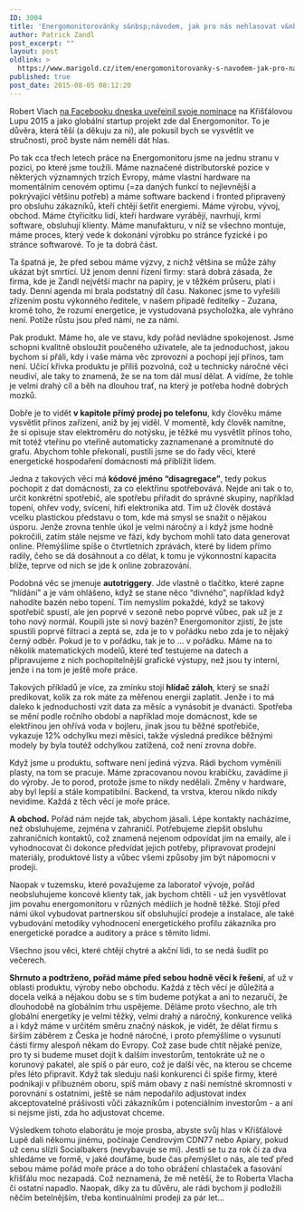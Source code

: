 ```yaml
---
ID: 3004
title: 'Energomonitorovánky s&nbsp;návodem, jak pro nás nehlasovat v&nbsp;Křišťálové Lupě'
author: Patrick Zandl
post_excerpt: ""
layout: post
oldlink: >
  https://www.marigold.cz/item/energomonitorovanky-s-navodem-jak-pro-nas-nehlasovat-v-kristalove-lupe
published: true
post_date: 2015-08-05 08:12:20
---
```

<p>Robert Vlach <a href="https://www.facebook.com/robertvlach.cz/posts/10153503719059808?pnref=story">na Facebooku dneska uveřejnil svoje nominace</a> na Křišťálovou Lupu 2015 a jako globální startup projekt zde dal Energomonitor. To je důvěra, která těší (a děkuju za ni), ale pokusil bych se vysvětlit ve stručnosti, proč byste nám neměli dát hlas. </p>


<!--more-->

<p>Po tak cca třech letech práce na Energomonitoru jsme na jednu stranu v pozici, po které jsme toužili. Máme naznačené distributorské pozice v některých významných trzích Evropy, máme vlastní hardware na momentálním cenovém optimu (=za daných funkcí to nejlevnější a pokrývající většinu potřeb) a máme software backend i fronted připravený pro obsluhu zákazníků, kteří chtějí šetřit energiemi. Máme výrobu, vývoj, obchod. Máme čtyřicítku lidí, kteří hardware vyrábějí, navrhují, krmí software, obsluhují klienty. Máme manufakturu, v níž se všechno montuje, máme proces, který vede k dokonání výrobku po stránce fyzické i po stránce softwarové. To je ta dobrá část.</p>

<p>Ta špatná je, že před sebou máme výzvy, z nichž většina se může záhy ukázat být smrtící. Už jenom denní řízení firmy: stará dobrá zásada, že firma, kde je Zandl největší machr na papíry, je v těžkém průseru, platí i tady. Denní agenda mi brala podstatný díl času. Nakonec jsme to vyřešili zřízením postu výkonného ředitele, v našem případě ředitelky - Zuzana, kromě toho, že rozumí energetice, je vystudovaná psycholožka, ale vyhráno není. Potíže růstu jsou před námi, ne za námi.</p>

<p>Pak produkt. Máme ho, ale ve stavu, kdy pořád nevládne spokojenost. Jsme schopni kvalitně obsloužit poučeného uživatele, ale ta jednoduchost, jakou bychom si přáli, kdy i vaše máma věc zprovozní a pochopí její přínos, tam není. Učící křivka produktu je příliš pozvolná, což u technicky náročné věci neudiví, ale taky to znamená, že se na tom dál musí dělat. A vidíme, že tohle je velmi drahý cíl a běh na dlouhou trať, na který je potřeba hodně dobrých mozků.</p>

<p>Dobře je to vidět <strong>v kapitole přímý prodej po telefonu</strong>, kdy člověku máme vysvětlit přínos zařízení, aniž by jej viděl. V momentě, kdy člověk namítne, že si opisuje stav elektroměru do notýsku, je těžké mu vysvětlit přínos toho, mít totéž vteřinu po vteřině automaticky zaznamenané a promítnuté do grafu. Abychom tohle překonali, pustili jsme se do řady věcí, které energetické hospodaření domácnosti má přiblížit lidem.</p>

<p>Jedna z takových věcí má <strong>kódové jméno “disagregace”</strong>, tedy pokus pochopit z dat domácnosti, za co elektřinu spotřebovává. Nejde ani tak o to, určit konkrétní spotřebič, ale spotřebu přiřadit do správné skupiny, například topení, ohřev vody, svícení, hifi elektronika atd. Tím už člověk dostává vcelku plastickou představu o tom, kde má smysl se snažit o nějakou úsporu. Jenže zrovna tenhle úkol je velmi náročný a i když jsme hodně pokročili, zatím stále nejsme ve fázi, kdy bychom mohli tato data generovat online. Přemýšlíme spíše o čtvrtletních zprávách, které by lidem přímo radily, čeho se dá dosáhnout a co dělat, k tomu je výkonnostní kapacita blíže, teprve od nich se jde k online zobrazování.</p>

<p>Podobná věc se jmenuje <strong>autotriggery</strong>. Jde vlastně o tlačítko, které zapne “hlídání” a je vám ohlášeno, když se stane něco “divného”, například když nahodíte bazén nebo topení. Tím nemyslím pokaždé, když se takový spotřebič spustí, ale jen poprvé v sezoně nebo poprvé vůbec, pak už je z toho nový normál. Koupili jste si nový bazén? Energomonitor zjistí, že jste spustili poprvé filtraci a zeptá se, zda je to v pořádku nebo zda je to nějaký černý odběr. Pokud je to v pořádku, tak je to … v pořádku. Máme na to několik matematických modelů, které teď testujeme na datech a připravujeme z nich pochopitelnější grafické výstupy, než jsou ty interní, jenže i na tom je ještě moře práce.</p>

<p>Takových příkladů je více, za zmínku stojí <strong>hlídač záloh</strong>, který se snaží predikovat, kolik za rok máte za měřenou energii zaplatit. Jenže i to má daleko k jednoduchosti vzít data za měsíc a vynásobit je dvanácti. Spotřeba se mění podle ročního období a například moje domácnost, kde se elektřinou jen ohřívá voda v bojleru, jinak jsou tu běžné spotřebiče, vykazuje 12% odchylku mezi měsíci, takže výsledná predikce běžnými modely by byla toutéž odchylkou zatížená, což není zrovna dobře.</p>

<p>Když jsme u produktu, software není jediná výzva. Rádi bychom vyměnili plasty, na tom se pracuje. Máme zpracovanou novou krabičku, zavádíme ji do výroby. Je to porod, protože jsme to nikdy nedělali. Změny v hardware, aby byl lepší a stále kompatibilní. Backend, ta vrstva, kterou nikdo nikdy nevidíme. Každá z těch věcí je moře práce. </p>

<p><strong>A obchod.</strong> Pořád nám nejde tak, abychom jásali. Lépe kontakty nacházíme, než obsluhujeme, zejména v zahraničí. Potřebujeme zlepšit obsluhu zahraničních kontaktů, což znamená nejenom odpovídat jim na emaily, ale i vyhodnocovat či dokonce předvídat jejich potřeby, připravovat prodejní materiály, produktové listy a vůbec všemi způsoby jim být nápomocni v prodeji.</p>

<p>Naopak v tuzemsku, které považujeme za laboratoř vývoje, pořád neobsluhujeme koncové klienty tak, jak bychom chtěli - už jen vysvětlovat jim povahu energomonitoru v různých médiích je hodně těžké. Stojí před námi úkol vybudovat partnerskou síť obsluhující prodeje a instalace, ale také vybudování metodiky vyhodnocení energetického profilu zákazníka pro energetické poradce a auditory a práce s těmito lidmi.</p>

<p>Všechno jsou věci, které chtějí chytré a akční lidi, to se nedá šudlit po večerech.</p>

<p><strong>Shrnuto a podtrženo, pořád máme před sebou hodně věcí k řešení</strong>, ať už v oblasti produktu, výroby nebo obchodu. Každá z těch věcí je důležitá a docela velká a nějakou dobu se s tím budeme potýkat a ani to nezaručí, že dlouhodobě na globálním trhu uspějeme. Děláme proto všechno, ale trh globální energetiky je velmi těžký, velmi drahý a náročný, konkurence veliká a i když máme v určitém směru značný náskok, je vidět, že dělat firmu s širším záběrem z Česka je hodně náročné, i proto přemýšlíme o vysunutí části firmy alespoň někam do Evropy. Což zase bude chtít nějaké peníze, pro ty si budeme muset dojít k dalším investorům, tentokráte už ne o korunový pakatel, ale spíš o pár euro, což je další věc, na kterou se chceme přes léto připravit. Když tak sleduju naši konkurenci či spíše firmy, které podnikají v příbuzném oboru, spíš mám obavy z naší nemístné skromnosti v porovnání s ostatními, ještě se nám nepodařilo adjustovat index akceptovatelné prášivosti vůči zákazníkům i potenciálním investorům - a ani si nejsme jisti, zda ho adjustovat chceme.</p>

<p>Výsledkem tohoto elaborátu je moje prosba, abyste svůj hlas v Křišťálové Lupě dali někomu jinému, počínaje Cendrovým CDN77 nebo Apiary, pokud už cenu slízli Socialbakers (nevybavuje se mi). Jestli se tu za rok či za dva shledáme ve formě, v jaké doufáme, bude čas přemýšlet o nás, ale teď před sebou máme pořád moře práce a do toho obrážení chlastaček a fasování křišťálu moc nezapadá. Což neznamená, že mě netěší, že to Roberta Vlacha či ostatní napadlo. Naopak, díky za tu důvěru, ale rádi bychom ji podložili něčím betelnějším, třeba kontinuálními prodeji za pár let...</p>

<p> </p>
